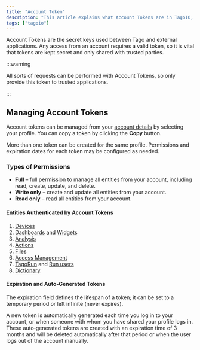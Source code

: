 ```yaml
---
title: "Account Token"
description: "This article explains what Account Tokens are in TagoIO, why they must be kept secret, and how to manage them from your account profile. It also highlights that multiple tokens can be created with configurable permissions and expiration."
tags: ["tagoio"]
---
```

Account Tokens are the secret keys used between Tago and external applications. Any access from an account requires a valid token, so it is vital that tokens are kept secret and only shared with trusted parties.

:::warning

All sorts of requests can be performed with Account Tokens, so only provide this token to trusted applications.

:::

## Managing Account Tokens

Account tokens can be managed from your [account details](https://admin.tago.io/account) by selecting your profile. You can copy a token by clicking the **Copy** button.

More than one token can be created for the same profile. Permissions and expiration dates for each token may be configured as needed.

### Types of Permissions

* **Full** – full permission to manage all entities from your account, including read, create, update, and delete.
* **Write only** – create and update all entities from your account.
* **Read only** – read all entities from your account.

#### Entities Authenticated by Account Tokens

1. [Devices](/docs/tagoio/devices/index.md)
2. [Dashboards](/docs/tagoio/dashboards/index.md) and [Widgets](/docs/tagoio/widgets/index.md)
3. [Analysis](/docs/tagoio/analysis/index.md)
4. [Actions](/docs/tagoio/actions/index.md)
5. [Files](/docs/tagoio/files/index.md)
6. [Access Management](/docs/tagoio/tagorun/access-management/index.md)
7. [TagoRun](/docs/tagoio/tagorun/index.md) and [Run users](/docs/tagoio/tagorun/getting-started/user-management.md)
8. [Dictionary](/docs/tagoio/tagorun/getting-started/dictionaries.md)

#### Expiration and Auto-Generated Tokens

The expiration field defines the lifespan of a token; it can be set to a temporary period or left infinite (never expires). 

A new token is automatically generated each time you log in to your account, or when someone with whom you have shared your profile logs in. These auto‑generated tokens are created with an expiration time of 3 months and will be deleted automatically after that period or when the user logs out of the account manually.
